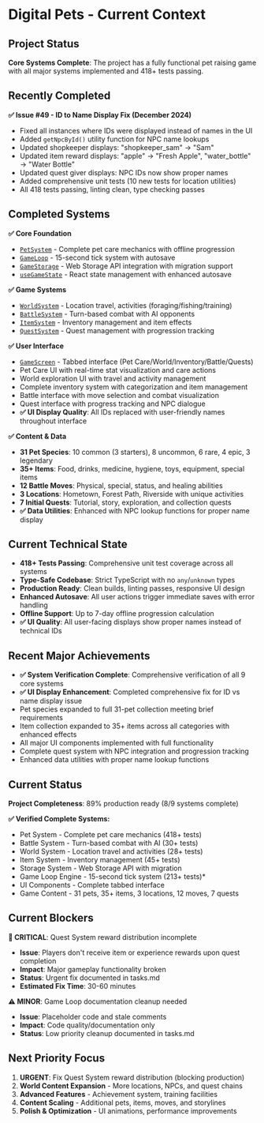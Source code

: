 # Digital Pets - Current Context

## Project Status
**Core Systems Complete**: The project has a fully functional pet raising game with all major systems implemented and 418+ tests passing.

## Recently Completed
**✅ Issue #49 - ID to Name Display Fix (December 2024)**
- Fixed all instances where IDs were displayed instead of names in the UI
- Added `getNpcById()` utility function for NPC name lookups
- Updated shopkeeper displays: "shopkeeper_sam" → "Sam"
- Updated item reward displays: "apple" → "Fresh Apple", "water_bottle" → "Water Bottle"
- Updated quest giver displays: NPC IDs now show proper names
- Added comprehensive unit tests (10 new tests for location utilities)
- All 418 tests passing, linting clean, type checking passes

## Completed Systems
**✅ Core Foundation**
- [`PetSystem`](src/systems/PetSystem.ts) - Complete pet care mechanics with offline progression
- [`GameLoop`](src/engine/GameLoop.ts) - 15-second tick system with autosave
- [`GameStorage`](src/storage/GameStorage.ts) - Web Storage API integration with migration support
- [`useGameState`](src/hooks/useGameState.ts) - React state management with enhanced autosave

**✅ Game Systems**
- [`WorldSystem`](src/systems/WorldSystem.ts) - Location travel, activities (foraging/fishing/training)
- [`BattleSystem`](src/systems/BattleSystem.ts) - Turn-based combat with AI opponents
- [`ItemSystem`](src/systems/ItemSystem.ts) - Inventory management and item effects
- [`QuestSystem`](src/systems/QuestSystem.ts) - Quest management with progression tracking

**✅ User Interface**
- [`GameScreen`](src/components/GameScreen.tsx) - Tabbed interface (Pet Care/World/Inventory/Battle/Quests)
- Pet Care UI with real-time stat visualization and care actions
- World exploration UI with travel and activity management
- Complete inventory system with categorization and item management
- Battle interface with move selection and combat visualization
- Quest interface with progress tracking and NPC dialogue
- **✅ UI Display Quality**: All IDs replaced with user-friendly names throughout interface

**✅ Content & Data**
- **31 Pet Species**: 10 common (3 starters), 8 uncommon, 6 rare, 4 epic, 3 legendary
- **35+ Items**: Food, drinks, medicine, hygiene, toys, equipment, special items
- **12 Battle Moves**: Physical, special, status, and healing abilities
- **3 Locations**: Hometown, Forest Path, Riverside with unique activities
- **7 Initial Quests**: Tutorial, story, exploration, and collection quests
- **✅ Data Utilities**: Enhanced with NPC lookup functions for proper name display

## Current Technical State
- **418+ Tests Passing**: Comprehensive unit test coverage across all systems
- **Type-Safe Codebase**: Strict TypeScript with no `any`/`unknown` types
- **Production Ready**: Clean builds, linting passes, responsive UI design
- **Enhanced Autosave**: All user actions trigger immediate saves with error handling
- **Offline Support**: Up to 7-day offline progression calculation
- **✅ UI Quality**: All user-facing displays show proper names instead of technical IDs

## Recent Major Achievements
- **✅ System Verification Complete**: Comprehensive verification of all 9 core systems
- **✅ UI Display Enhancement**: Completed comprehensive fix for ID vs name display issue
- Pet species expanded to full 31-pet collection meeting brief requirements
- Item collection expanded to 35+ items across all categories with enhanced effects
- All major UI components implemented with full functionality
- Complete quest system with NPC integration and progression tracking
- Enhanced data utilities with proper name lookup functions

## Current Status
**Project Completeness**: 89% production ready (8/9 systems complete)

**✅ Verified Complete Systems:**
- Pet System - Complete pet care mechanics (418+ tests)
- Battle System - Turn-based combat with AI (30+ tests)
- World System - Location travel and activities (28+ tests)
- Item System - Inventory management (45+ tests)
- Storage System - Web Storage API with migration
- Game Loop Engine - 15-second tick system (213+ tests)*
- UI Components - Complete tabbed interface
- Game Content - 31 pets, 35+ items, 3 locations, 12 moves, 7 quests

## Current Blockers
**🚨 CRITICAL**: Quest System reward distribution incomplete
- **Issue**: Players don't receive item or experience rewards upon quest completion
- **Impact**: Major gameplay functionality broken
- **Status**: Urgent fix documented in tasks.md
- **Estimated Fix Time**: 30-60 minutes

**⚠️ MINOR**: Game Loop documentation cleanup needed
- **Issue**: Placeholder code and stale comments
- **Impact**: Code quality/documentation only
- **Status**: Low priority cleanup documented in tasks.md

## Next Priority Focus
1. **URGENT**: Fix Quest System reward distribution (blocking production)
2. **World Content Expansion** - More locations, NPCs, and quest chains
3. **Advanced Features** - Achievement system, training facilities
4. **Content Scaling** - Additional pets, items, moves, and storylines
5. **Polish & Optimization** - UI animations, performance improvements